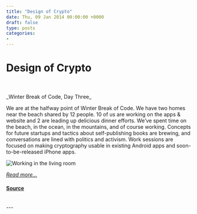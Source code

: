 ```yaml
---
title: "Design of Crypto"
date: Thu, 09 Jan 2014 00:00:00 +0000
draft: false
type: posts
categories: 
- 
---
```

# Design of Crypto

<br/>

<br/>
_Winter Break of Code, Day Three_

We are at the halfway point of Winter Break of Code. We have two homes near the beach shared by 12 people. 10 of us are working on the apps & website and 2 are leading up delicious dinner efforts. We’ve spent time on the beach, in the ocean, in the mountains, and of course working. Concepts for future startups and tactics about self-publishing books are brewing, and conversations are lined with politics and activism. Work sessions are focused on making cryptography usable in existing Android apps and soon-to-be-released iPhone apps.

![Working in the living room](/blog/images/meghana-wboc-working.jpg)

[_Read more..._](https://signal.org/blog/design-of-crypto/)

#### [Source](https://signal.org/blog/design-of-crypto/)

<br/>
---
